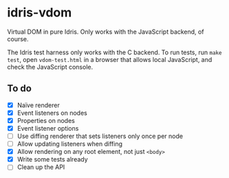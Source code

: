 # idris-vdom

Virtual DOM in pure Idris. Only works with the JavaScript backend, of course.

The Idris test harness only works with the C backend. To run tests,
run `make test`, open `vdom-test.html` in a browser that
allows local JavaScript, and check the JavaScript console.

## To do

- [x] Naïve renderer
- [x] Event listeners on nodes
- [x] Properties on nodes
- [x] Event listener options
- [ ] Use diffing renderer that sets listeners only once per node
- [ ] Allow updating listeners when diffing
- [x] Allow rendering on any root element, not just `<body>`
- [x] Write some tests already
- [ ] Clean up the API
